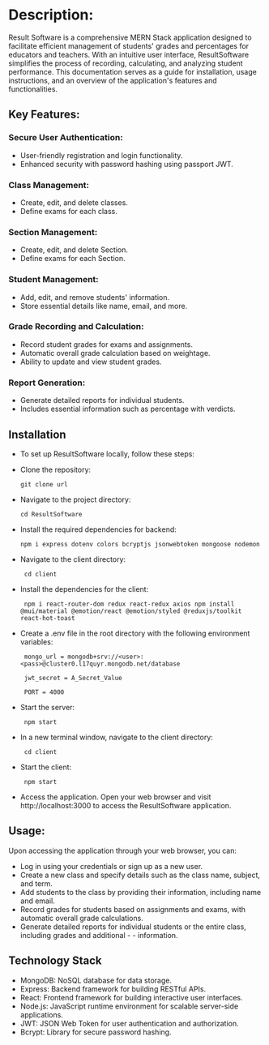 # Description:
Result Software is a comprehensive MERN Stack application designed to facilitate efficient management of students' grades and percentages for educators and teachers. With an intuitive user interface, ResultSoftware simplifies the process of recording, calculating, and analyzing student performance. This documentation serves as a guide for installation, usage instructions, and an overview of the application's features and functionalities.

## Key Features:

### Secure User Authentication:
- User-friendly registration and login functionality.
- Enhanced security with password hashing using passport JWT.

### Class Management:
- Create, edit, and delete classes.
- Define exams for each class.

### Section Management:
- Create, edit, and delete Section.
- Define exams for each Section.

### Student Management:
- Add, edit, and remove students' information.
- Store essential details like name, email, and more.

### Grade Recording and Calculation:
- Record student grades for exams and assignments.
- Automatic overall grade calculation based on weightage.
- Ability to update and view student grades.

### Report Generation:
- Generate detailed reports for individual students.
- Includes essential information such as percentage with verdicts.

## Installation
- To set up ResultSoftware locally, follow these steps:

- Clone the repository:

      git clone url
      
- Navigate to the project directory:

      cd ResultSoftware

- Install the required dependencies for backend:

      npm i express dotenv colors bcryptjs jsonwebtoken mongoose nodemon
     
- Navigate to the client directory: 

       cd client
    
- Install the dependencies for the client: 

       npm i react-router-dom redux react-redux axios npm install @mui/material @emotion/react @emotion/styled @reduxjs/toolkit react-hot-toast
    
- Create a .env file in the root directory with the following environment variables:

       mongo_url = mongodb+srv://<user>:<pass>@cluster0.l17quyr.mongodb.net/database

       jwt_secret = A_Secret_Value

       PORT = 4000

- Start the server: 

       npm start
    
- In a new terminal window, navigate to the client directory:

       cd client
    
- Start the client: 

       npm start
    
- Access the application. Open your web browser and visit http://localhost:3000 to access the ResultSoftware application.

## Usage:
Upon accessing the application through your web browser, you can:

- Log in using your credentials or sign up as a new user.
- Create a new class and specify details such as the class name, subject, and term.
- Add students to the class by providing their information, including name and email.
- Record grades for students based on assignments and exams, with automatic overall grade calculations.
- Generate detailed reports for individual students or the entire class, including grades and additional - - information.

## Technology Stack
- MongoDB: NoSQL database for data storage.
- Express: Backend framework for building RESTful APIs.
- React: Frontend framework for building interactive user interfaces.
- Node.js: JavaScript runtime environment for scalable server-side applications.
- JWT: JSON Web Token for user authentication and authorization.
- Bcrypt: Library for secure password hashing.


